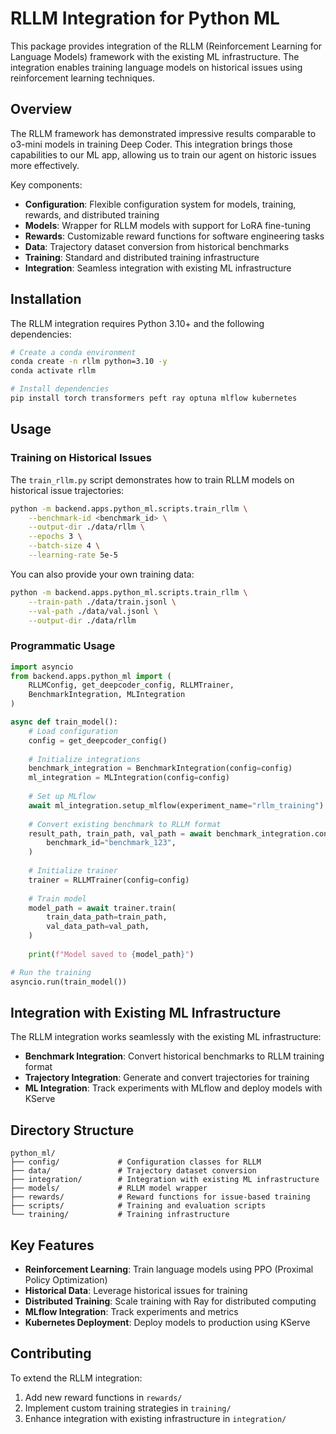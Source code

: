 # RLLM Integration for Python ML

This package provides integration of the RLLM (Reinforcement Learning for Language Models) framework with the existing ML infrastructure. The integration enables training language models on historical issues using reinforcement learning techniques.

## Overview

The RLLM framework has demonstrated impressive results comparable to o3-mini models in training Deep Coder. This integration brings those capabilities to our ML app, allowing us to train our agent on historic issues more effectively.

Key components:

- **Configuration**: Flexible configuration system for models, training, rewards, and distributed training
- **Models**: Wrapper for RLLM models with support for LoRA fine-tuning
- **Rewards**: Customizable reward functions for software engineering tasks
- **Data**: Trajectory dataset conversion from historical benchmarks
- **Training**: Standard and distributed training infrastructure
- **Integration**: Seamless integration with existing ML infrastructure

## Installation

The RLLM integration requires Python 3.10+ and the following dependencies:

```bash
# Create a conda environment
conda create -n rllm python=3.10 -y
conda activate rllm

# Install dependencies
pip install torch transformers peft ray optuna mlflow kubernetes
```

## Usage

### Training on Historical Issues

The `train_rllm.py` script demonstrates how to train RLLM models on historical issue trajectories:

```bash
python -m backend.apps.python_ml.scripts.train_rllm \
    --benchmark-id <benchmark_id> \
    --output-dir ./data/rllm \
    --epochs 3 \
    --batch-size 4 \
    --learning-rate 5e-5
```

You can also provide your own training data:

```bash
python -m backend.apps.python_ml.scripts.train_rllm \
    --train-path ./data/train.jsonl \
    --val-path ./data/val.jsonl \
    --output-dir ./data/rllm
```

### Programmatic Usage

```python
import asyncio
from backend.apps.python_ml import (
    RLLMConfig, get_deepcoder_config, RLLMTrainer,
    BenchmarkIntegration, MLIntegration
)

async def train_model():
    # Load configuration
    config = get_deepcoder_config()
    
    # Initialize integrations
    benchmark_integration = BenchmarkIntegration(config=config)
    ml_integration = MLIntegration(config=config)
    
    # Set up MLflow
    await ml_integration.setup_mlflow(experiment_name="rllm_training")
    
    # Convert existing benchmark to RLLM format
    result_path, train_path, val_path = await benchmark_integration.convert_existing_benchmark(
        benchmark_id="benchmark_123",
    )
    
    # Initialize trainer
    trainer = RLLMTrainer(config=config)
    
    # Train model
    model_path = await trainer.train(
        train_data_path=train_path,
        val_data_path=val_path,
    )
    
    print(f"Model saved to {model_path}")

# Run the training
asyncio.run(train_model())
```

## Integration with Existing ML Infrastructure

The RLLM integration works seamlessly with the existing ML infrastructure:

- **Benchmark Integration**: Convert historical benchmarks to RLLM training format
- **Trajectory Integration**: Generate and convert trajectories for training
- **ML Integration**: Track experiments with MLflow and deploy models with KServe

## Directory Structure

```
python_ml/
├── config/             # Configuration classes for RLLM
├── data/               # Trajectory dataset conversion
├── integration/        # Integration with existing ML infrastructure
├── models/             # RLLM model wrapper
├── rewards/            # Reward functions for issue-based training
├── scripts/            # Training and evaluation scripts
└── training/           # Training infrastructure
```

## Key Features

- **Reinforcement Learning**: Train language models using PPO (Proximal Policy Optimization)
- **Historical Data**: Leverage historical issues for training
- **Distributed Training**: Scale training with Ray for distributed computing
- **MLflow Integration**: Track experiments and metrics
- **Kubernetes Deployment**: Deploy models to production using KServe

## Contributing

To extend the RLLM integration:

1. Add new reward functions in `rewards/`
2. Implement custom training strategies in `training/`
3. Enhance integration with existing infrastructure in `integration/`
